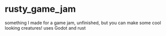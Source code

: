 # rusty_game_jam
something I made for a game jam, unfinished, but you can make some cool looking creatures!
uses Godot and rust
